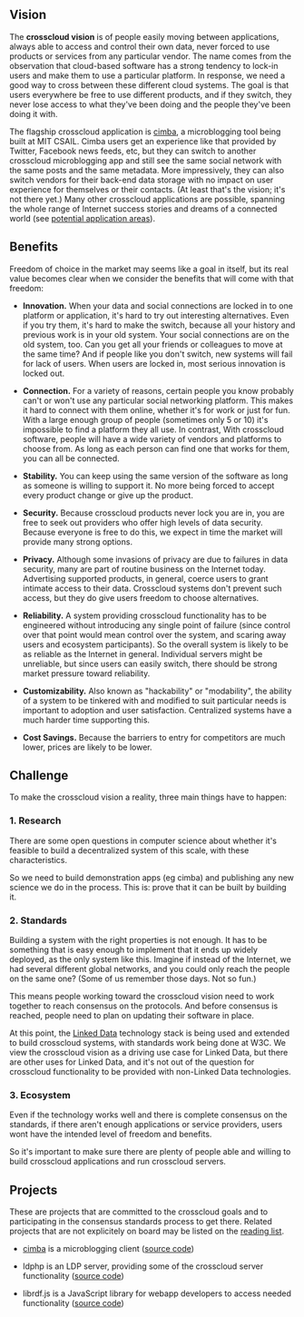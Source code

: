 
## Vision

The **crosscloud vision** is of people easily moving between
applications, always able to access and control their own data, never
forced to use products or services from any particular vendor.  The
name comes from the observation that cloud-based software has a strong
tendency to lock-in users and make them to use a particular platform.
In response, we need a good way to cross between these different cloud
systems.  The goal is that users everywhere be free to use different
products, and if they switch, they never lose access to what they've
been doing and the people they've been doing it with.

The flagship crosscloud application is [cimba](http://cimba.co), a
microblogging tool being built at MIT CSAIL.  Cimba users get an
experience like that provided by Twitter, Facebook news feeds, etc,
but they can switch to another crosscloud microblogging app and still
see the same social network with the same posts and the same metadata.
More impressively, they can also switch vendors for their back-end
data storage with no impact on user experience for themselves or their
contacts.  (At least that's the vision; it's not there yet.)  Many
other crosscloud applications are possible, spanning the whole range
of Internet success stories and dreams of a connected world (see
[potential application areas](apps.md)).

## Benefits

Freedom of choice in the market may seems like a goal in itself,
but its real value becomes clear when we consider the benefits that
will come with that freedom:

  - **Innovation.** When your data and social connections are locked
      in to one platform or application, it's hard to try out
      interesting alternatives.  Even if you try them, it's hard to
      make the switch, because all your history and previous work is
      in your old system.  Your social connections are on the old
      system, too.  Can you get all your friends or colleagues to
      move at the same time?  And if people like you don't switch, new
      systems will fail for lack of users.  When users are locked in,
      most serious innovation is locked out.

  - **Connection.** For a variety of reasons, certain people you know
      probably can't or won't use any particular social networking
      platform.  This makes it hard to connect with them
      online, whether it's for work or just for fun.  With a
      large enough group of people (sometimes only 5 or 10) it's
      impossible to find a platform they all use.  In contrast, With
      crosscloud software, people will have a wide variety of vendors and
      platforms to choose from.  As long as each person can find one
      that works for them, you can all be connected.

  - **Stability.** You can keep using the same version of the software
      as long as someone is willing to support it.  No more being
      forced to accept every product change or give up the product.

  - **Security.** Because crosscloud products never lock you are in,
      you are free to seek out providers who offer high levels of data
      security.  Because everyone is free to do this, we expect in
      time the market will provide many strong options.

  - **Privacy.** Although some invasions of privacy are due to
      failures in data security, many are part of routine business on
      the Internet today.  Advertising supported products, in general,
      coerce users to grant intimate access to their data.  Crosscloud
      systems don't prevent such access, but they do give users
      freedom to choose alternatives.

  - **Reliability.** A system providing crosscloud functionality
      has to be engineered without introducing any single point of
      failure (since control over that point would mean control over
      the system, and scaring away users and ecosystem participants).
      So the overall system is likely to be as reliable as the
      Internet in general.  Individual servers might be unreliable,
      but since users can easily switch, there should be strong market
      pressure toward reliability.

  - **Customizability.** Also known as "hackability" or "modability",
      the ability of a system to be tinkered with and modified to suit
      particular needs is important to adoption and user satisfaction.
      Centralized systems have a much harder time supporting this.

  - **Cost Savings.** Because the barriers to entry for competitors
      are much lower, prices are likely to be lower.

## Challenge

To make the crosscloud vision a reality, three main things have to happen:

### 1.  Research

There are some open questions in computer science about whether it's
feasible to build a decentralized system of this scale, with these
characteristics.

So we need to build demonstration apps (eg cimba) and publishing any
new science we do in the process.  This is: prove that it can be built
by building it.

### 2.  Standards

Building a system with the right properties is not enough.  It has to be something that is easy enough to implement that it ends up widely deployed, as the only system like this.   Imagine if instead of the Internet, we had several different global networks, and you could only reach the people on the same one?   (Some of us remember those days.   Not so fun.)

This means people working toward the crosscloud vision need to work together to reach consensus on the protocols.  And before consensus is reached, people need to plan on updating their software in place.

At this point, the [Linked
Data](http://en.wikipedia.org/wiki/Linked_data) technology stack is
being used and extended to build crosscloud systems, with standards
work being done at W3C.  We view the crosscloud vision as a driving
use case for Linked Data, but there are other uses for Linked Data,
and it's not out of the question for crosscloud functionality to be
provided with non-Linked Data technologies.

### 3.  Ecosystem

Even if the technology works well and there is complete consensus on
the standards, if there aren't enough applications or service providers, users wont have the intended level of freedom and benefits.

So it's important to make sure there are plenty of people able and willing to build crosscloud applications and run crosscloud servers.

## Projects

These are projects that are committed to the crosscloud goals and to participating in the consensus standards process to get there.   Related projects that are not explicitely on board may be listed on the [reading list](reading-list.md).

- [cimba](http://cimba.co) is a microblogging client ([source code](https://github.com/linkeddata/cimba/))

- ldphp is an LDP server, providing some of the crosscloud server functionality ([source code](https://github.com/linkeddata/ldphp))

- librdf.js is a JavaScript library for webapp developers to access needed functionality ([source code](https://github.com/linkeddata/rdflib.js))





  


